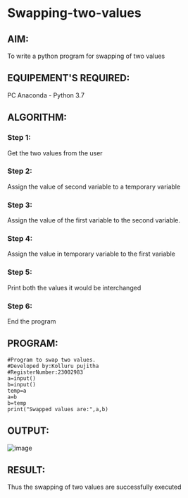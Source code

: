 # Swapping-two-values
## AIM:
To write a python program for swapping of two values
## EQUIPEMENT'S REQUIRED: 
PC
Anaconda - Python 3.7
## ALGORITHM: 
### Step 1:
Get the two values from the user
### Step 2: 
Assign the value of second variable to a temporary variable 
### Step 3: 
Assign the value of the first variable to the second variable.
### Step 4:  
Assign the value in temporary variable to the first variable
### Step 5: 
Print both the values it would be interchanged
### Step 6: 
End the program
## PROGRAM:
```
#Program to swap two values.
#Developed by:Kolluru pujitha 
#RegisterNumber:23002983
a=input()
b=input()
temp=a
a=b
b=temp
print("Swapped values are:",a,b)
```
## OUTPUT:
![image](https://github.com/KolluruPujitha/Swapping-two-values/assets/150231340/100ef5b4-737a-431f-8dd3-d0ea61e8506a)


## RESULT:
Thus the swapping of two values are successfully executed



